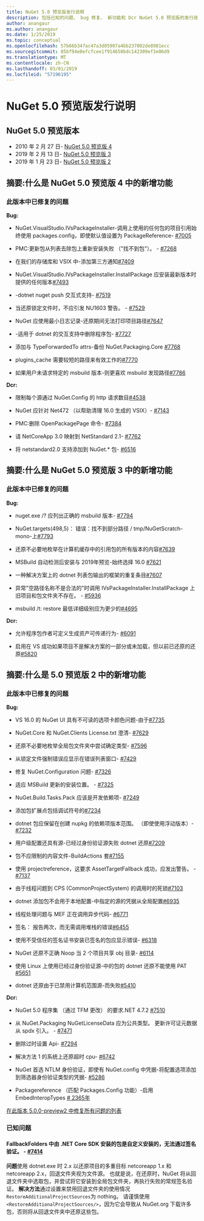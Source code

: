 ```yaml
---
title: NuGet 5.0 预览版发行说明
description: 包括已知的问题、 bug 修复、 新功能和 Dcr NuGet 5.0 预览版的发行说明。
author: anangaur
ms.author: anangaur
ms.date: 1/25/2019
ms.topic: conceptual
ms.openlocfilehash: 57b66b347ac47a3d05907a4bb237002de8981ecc
ms.sourcegitcommit: 85bf94e0efcfcee1f914650bdc142309ef3e06d9
ms.translationtype: MT
ms.contentlocale: zh-CN
ms.lasthandoff: 03/01/2019
ms.locfileid: "57196195"
---
```

# <a name="nuget-50-preview-release-notes"></a>NuGet 5.0 预览版发行说明

## <a name="nuget-50-preview-releases"></a>NuGet 5.0 预览版本

* 2010 年 2 月 27 日- [NuGet 5.0 预览版 4](#summary-whats-new-in-50-preview-4)
* 2019 年 2 月 13 日- [NuGet 5.0 预览版 3](#summary-whats-new-in-50-preview-3)
* 2019 年 1 月 23 日- [NuGet 5.0 预览版 2](#summary-whats-new-in-50-preview-2)

## <a name="summary-whats-new-in-nuget-50-preview-4"></a>摘要:什么是 NuGet 5.0 预览版 4 中的新增功能

### <a name="issues-fixed-in-this-release"></a>此版本中已修复的问题

**Bug:**

* NuGet.VisualStudio.IVsPackageInstaller-调用上使用的任何包的项目引用始终使用 packages.config，即使默认值设置为 PackageReference- [#7005](https://github.com/NuGet/Home/issues/7005)

* PMC:更新包从列表去除包上重新安装失败 （"找不到包"）。 - [#7268](https://github.com/NuGet/Home/issues/7268)

* 在我们的存储库和 VSIX 中-添加第三方通知[#7409](https://github.com/NuGet/Home/issues/7409)

* NuGet.VisualStudio.IVsPackageInstaller.InstallPackage 应安装最新版本时提供的任何版本[#7493](https://github.com/NuGet/Home/issues/7493)

* -dotnet nuget push 交互式支持- [#7519](https://github.com/NuGet/Home/issues/7519)

* 当还原锁定文件时，不应引发 NU1603 警告。 - [#7529](https://github.com/NuGet/Home/issues/7529)

* NuGet 应使用最小日志记录-还原期间无法打印项目路径[#7647](https://github.com/NuGet/Home/issues/7647)

* -适用于 dotnet 的交互支持中删除程序包- [#7727](https://github.com/NuGet/Home/issues/7727)

* 添加与 TypeForwardedTo attrs-备份 NuGet.Packaging.Core [#7768](https://github.com/NuGet/Home/issues/7768)

* plugins_cache 需要较短的路径来有效工作的[#7770](https://github.com/NuGet/Home/issues/7770)

* 如果用户未请求特定的 msbuild 版本-则更喜欢 msbuild 发现路径[#7786](https://github.com/NuGet/Home/issues/7786)

**Dcr:**

* 限制每个源通过 NuGet.Config 的 http 请求数目[#4538](https://github.com/NuGet/Home/issues/4538)

* NuGet 应针对 Net472 （以帮助清理 16.0 生成的 VSIX）- [#7143](https://github.com/NuGet/Home/issues/7143)

* PMC:删除 OpenPackagePage 命令- [#7384](https://github.com/NuGet/Home/issues/7384)

* 请 NetCoreApp 3.0 映射到 NetStandard 2.1- [#7762](https://github.com/NuGet/Home/issues/7762)

* 将 netstandard2.0 支持添加到 NuGet.* 包- [#6516](https://github.com/NuGet/Home/issues/6516)


## <a name="summary-whats-new-in-nuget-50-preview-3"></a>摘要:什么是 NuGet 5.0 预览版 3 中的新增功能

### <a name="issues-fixed-in-this-release"></a>此版本中已修复的问题 

**Bug:**

* nuget.exe /? 应列出正确的 msbuild 版本- [#7794](https://github.com/NuGet/Home/issues/7794)

* NuGet.targets(498,5)： 错误：找不到部分路径 / tmp/NuGetScratch-mono-上[#7793](https://github.com/NuGet/Home/issues/7793)

* 还原不必要地枚举在计算机缓存中的引用包的所有版本的内容[#7639](https://github.com/NuGet/Home/issues/7639)

* MSBuild 自动检测后安装与 2019年预览-始终选择 16.0 [#7621](https://github.com/NuGet/Home/issues/7621)

* 一种解决方案上的 dotnet 列表包输出的框架的重复条目[#7607](https://github.com/NuGet/Home/issues/7607)

* 异常"空路径名称不是合法的"时调用 IVsPackageInstaller.InstallPackage 上旧项目和包文件夹不存在。 - [#5936](https://github.com/NuGet/Home/issues/5936)

* msbuild /t: restore 最低详细级别应为更少的[#4695](https://github.com/NuGet/Home/issues/4695)

**Dcr:**

* 允许程序包作者可定义生成资产可传递行为- [#6091](https://github.com/NuGet/Home/issues/6091)

* 启用在 VS 成功如果项目不是解决方案的一部分或未加载，但以前已还原的还原[#5820](https://github.com/NuGet/Home/issues/5820)


## <a name="summary-whats-new-in-50-preview-2"></a>摘要:什么是 5.0 预览版 2 中的新增功能

### <a name="issues-fixed-in-this-release"></a>此版本中已修复的问题

**Bug:**

* VS 16.0 的 NuGet UI 具有不可读的选项卡颜色问题-由于[#7735](https://github.com/NuGet/Home/issues/7735)

* NuGet.Core 和 NuGet.Clients License.txt 澄清- [#7629](https://github.com/NuGet/Home/issues/7629)

* 还原不必要地枚举全局包文件夹中尝试确定类型- [#7596](https://github.com/NuGet/Home/issues/7596)

* 从锁定文件强制错误应显示在错误列表窗口- [#7429](https://github.com/NuGet/Home/issues/7429)

* 修复 NuGet.Configuration 问题- [#7326](https://github.com/NuGet/Home/issues/7326)

* 适应 MSBuild 更新的安装位置。  - [#7325](https://github.com/NuGet/Home/issues/7325)

* NuGet.Build.Tasks.Pack 应该是开发依赖项- [#7249](https://github.com/NuGet/Home/issues/7249)

* 添加包扩展点包括调试符号的[#7234](https://github.com/NuGet/Home/issues/7234)

* dotnet 包应保留在创建 nupkg 的依赖项版本范围。 （即使使用浮动版本）- [#7232](https://github.com/NuGet/Home/issues/7232)

* 用户级配置还具有源-已经过身份验证源失败 dotnet 还原[#7209](https://github.com/NuGet/Home/issues/7209)

* 包不应限制的内容文件-BuildActions 套[#7155](https://github.com/NuGet/Home/issues/7155)

* 使用 projectreference，这要求 AssetTargetFallback 成功，应发出警告。 - [#7137](https://github.com/NuGet/Home/issues/7137)

* 由于线程问题到 CPS (CommonProjectSystem) 的调用时的死锁[#7103](https://github.com/NuGet/Home/issues/7103)

* dotnet 添加包不会用于本地配置-中指定的源的凭据从全局配置[#6935](https://github.com/NuGet/Home/issues/6935)

* 线程处理问题与 MEF 正在调用异步代码- [#6771](https://github.com/NuGet/Home/issues/6771)

* 签名： 报告两次，而无需调用堆栈的错误[#6455](https://github.com/NuGet/Home/issues/6455)

* 使用不受信任的签名证书安装已签名的包应显示错误- [#6318](https://github.com/NuGet/Home/issues/6318)

* NuGet 还原不正确 Noop 当 2 个项目共享 obj 目录- [#6114](https://github.com/NuGet/Home/issues/6114)

* 使用 Linux 上使用已经过身份验证源-中的包的 dotnet 还原不能使用 PAT [#5651](https://github.com/NuGet/Home/issues/5651)

* dotnet 还原由于已禁用计算机范围源-而失败[#5410](https://github.com/NuGet/Home/issues/5410)

**Dcr:**

* NuGet 5.0 程序集 （通过 TFM 更改） 的要求.NET 4.7.2 [#7510](https://github.com/NuGet/Home/issues/7510)

* 从 NuGet.Packaging NuGetLicenseData 应为公共类型。 更新许可证元数据从 spdx 引入。 - [#7471](https://github.com/NuGet/Home/issues/7471)

* 删除过时设置 Api- [#7294](https://github.com/NuGet/Home/issues/7294)

* 解决方法 1 的系统上还原超时 cpu- [#6742](https://github.com/NuGet/Home/issues/6742)

* NuGet 首选 NTLM 身份验证，即使有 NuGet.config 中凭据-将配置选项添加到筛选器身份验证类型的凭据- [#5286](https://github.com/NuGet/Home/issues/5286)

* Packagereference （匹配 Packages.Config 功能）-启用 EmbedInteropTypes [# 2365年](https://github.com/NuGet/Home/issues/2365)

[在此版本 5.0.0-preview2 中修复所有问题的列表](https://github.com/NuGet/Home/issues?q=is%3Aissue+is%3Aclosed+milestone%3A%224.9.2")

### <a name="known-issues"></a>已知问题

#### <a name="packages-in-fallbackfolders-installed-by-net-core-sdk-are-custom-installed-and-fail-signature-validation---7414httpsgithubcomnugethomeissues7414"></a>FallbackFolders 中由 .NET Core SDK 安装的包是自定义安装的，无法通过签名验证。 - [#7414](https://github.com/NuGet/Home/issues/7414)
**问题**使用 dotnet.exe 时 2.x 以还原项目的多重目标 netcoreapp 1.x 和 netcoreapp 2.x，回退文件夹视为文件源。 也就是说，在还原时，NuGet 将从回退文件夹中选取包，并尝试将它安装到全局包文件夹，再执行失败的常规签名验证。
**解决方法**通过设置来禁用回退文件夹的使用情况`RestoreAdditionalProjectSources`为 nothing。 请谨慎使用 `<RestoreAdditionalProjectSources/>`，因为它会导致从 NuGet.org 下载许多包，否则将从回退文件夹中还原这些包。
